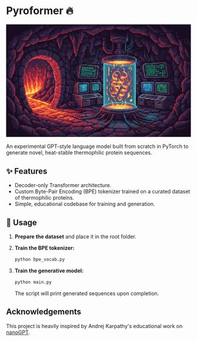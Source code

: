 # Pyroformer 🔥

![PyroGPT](pyrogpt.png)

An experimental GPT-style language model built from scratch in PyTorch to generate novel, heat-stable thermophilic protein sequences.

## ✨ Features

- Decoder-only Transformer architecture.
- Custom Byte-Pair Encoding (BPE) tokenizer trained on a curated dataset of thermophilic proteins.
- Simple, educational codebase for training and generation.

## 🚀 Usage

1.  **Prepare the dataset** and place it in the root folder.

2.  **Train the BPE tokenizer:**
    ```bash
    python bpe_vocab.py
    ```

3.  **Train the generative model:**
    ```bash
    python main.py
    ```
    The script will print generated sequences upon completion.

## Acknowledgements

This project is heavily inspired by Andrej Karpathy's educational work on [nanoGPT](https://github.com/karpathy/nanoGPT).
